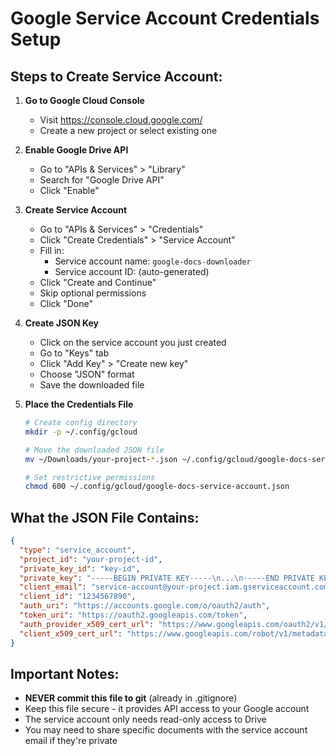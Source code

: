 # Google Service Account Credentials Setup

## Steps to Create Service Account:

1. **Go to Google Cloud Console**
   - Visit https://console.cloud.google.com/
   - Create a new project or select existing one

2. **Enable Google Drive API**
   - Go to "APIs & Services" > "Library"
   - Search for "Google Drive API"
   - Click "Enable"

3. **Create Service Account**
   - Go to "APIs & Services" > "Credentials"
   - Click "Create Credentials" > "Service Account"
   - Fill in:
     - Service account name: `google-docs-downloader`
     - Service account ID: (auto-generated)
   - Click "Create and Continue"
   - Skip optional permissions
   - Click "Done"

4. **Create JSON Key**
   - Click on the service account you just created
   - Go to "Keys" tab
   - Click "Add Key" > "Create new key"
   - Choose "JSON" format
   - Save the downloaded file

5. **Place the Credentials File**
   ```bash
   # Create config directory
   mkdir -p ~/.config/gcloud
   
   # Move the downloaded JSON file
   mv ~/Downloads/your-project-*.json ~/.config/gcloud/google-docs-service-account.json
   
   # Set restrictive permissions
   chmod 600 ~/.config/gcloud/google-docs-service-account.json
   ```

## What the JSON File Contains:
```json
{
  "type": "service_account",
  "project_id": "your-project-id",
  "private_key_id": "key-id",
  "private_key": "-----BEGIN PRIVATE KEY-----\n...\n-----END PRIVATE KEY-----\n",
  "client_email": "service-account@your-project.iam.gserviceaccount.com",
  "client_id": "1234567890",
  "auth_uri": "https://accounts.google.com/o/oauth2/auth",
  "token_uri": "https://oauth2.googleapis.com/token",
  "auth_provider_x509_cert_url": "https://www.googleapis.com/oauth2/v1/certs",
  "client_x509_cert_url": "https://www.googleapis.com/robot/v1/metadata/x509/..."
}
```

## Important Notes:
- **NEVER commit this file to git** (already in .gitignore)
- Keep this file secure - it provides API access to your Google account
- The service account only needs read-only access to Drive
- You may need to share specific documents with the service account email if they're private